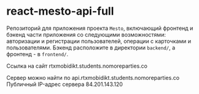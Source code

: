 # react-mesto-api-full

Репозиторий для приложения проекта `Mesto`, включающий фронтенд и бэкенд части приложения со следующими возможностями: авторизации и регистрации пользователей, операции с карточками и пользователями. Бэкенд расположите в директории `backend/`, а фронтенд - в `frontend/`.

Ссылка на сайт rtxmobidikt.students.nomoreparties.co

Сервер можно найти по api.rtxmobidikt.students.nomoreparties.co
Публичный IP-адрес сервера 84.201.143.120
